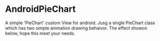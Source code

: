 # AndroidPieChart

A simple 'PieChart' custom View for android.
Jusg a single PieChart class which has two simple animation drawing behaivor.
The effect showon below, hope this meet your needs.
